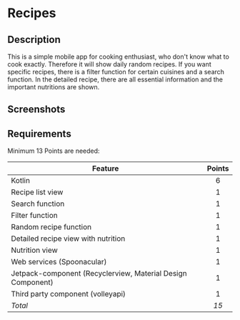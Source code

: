 # Recipes

## Description
This is a simple mobile app for cooking enthusiast, who don't know what to cook exactly.
Therefore it will show daily random recipes. If you want specific recipes, there is a filter function for certain cuisines and a search function. 
In the detailed recipe, there are all essential information and the important nutritions are shown.

## Screenshots


## Requirements
Minimum 13 Points are needed:


| Feature  | Points |
| ------------- |:-------------:|
| Kotlin     | 6     |
| Recipe list view | 1     |
| Search function  | 1     |
| Filter function      | 1    |
| Random recipe function     | 1    |
| Detailed recipe view with nutrition  | 1    |
| Nutrition view     | 1    |
| Web services (Spoonacular)      | 1    |
| Jetpack-component (Recyclerview, Material Design Component)| 1    |
| Third party component (volleyapi)| 1    |
| *Total*     | *15*  |

